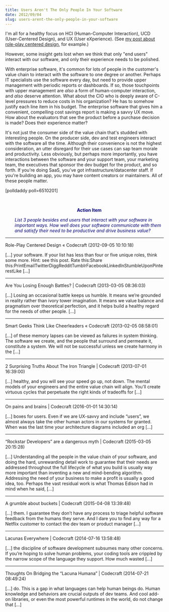 ```yaml
---
title: Users Aren't The Only People In Your Software
date: 2012/09/04
slug: users-arent-the-only-people-in-your-software
---
```


I'm all for a healthy focus on HCI (Human-Computer Interaction), UCD (User-Centered Design), and UX (User eXperience). (See <a title="Role-Play Centered Design" href="role-play-centered-design.md">my post about role-play centered design</a>, for example.)

However, some insight gets lost when we think that only "end users" interact with our software, and only their experience needs to be polished.

With enterprise software, it's common for lots of people in the customer's value chain to interact with the software to one degree or another. Perhaps IT specialists use the software every day, but need to provide upper management with periodic reports or dashboards. If so, those touchpoints with upper management are <em>also</em> a form of human-computer interaction, and <em>also</em> deserve attention. What about the CIO who is deeply aware of C-level pressures to reduce costs in his organization? He has to somehow justify each line item in his budget. The enterprise software that gives him a convenient, compelling cost savings report is making a savvy UX move. How about the evaluators that see the product before a purchase decision is made? Does their experience matter?

It's not just the consumer side of the value chain that's studded with interesting people. On the producer side, dev and test engineers interact with the software all the time. Although their convenience is not the highest consideration, an utter disregard for their use cases can sap team morale and productivity. Less obviously, but perhaps more importantly, you have interactions between the software and your support team, your marketing team, the executives that sponsor the dev budget for the product, and so forth. If you're doing SaaS, you've got infrastructure/datacenter staff. If you're building an app, you may have content creators or maintainers. All of these people matter.

[polldaddy poll=6510201]

 
<p style="padding-left:30px;text-align:center;"><strong><span style="color:#000080;">Action Item</span></strong></p>
<p style="padding-left:30px;"><em><span style="color:#000080;">List 3 people besides end users that interact with your software in important ways. How well does your software communicate with them and satisfy their need to be productive and drive business value?</span></em></p>

---

Role-Play Centered Design &laquo; Codecraft (2012-09-05 10:10:18)

[...] your software. If your list has less than four or five unique roles, think some more. Hint: see this post. Rate this:Share this:PrintEmailTwitterDiggRedditTumblrFacebookLinkedInStumbleUponPinterestLike [...]

---

Are You Losing Enough Battles? | Codecraft (2013-03-05 08:36:03)

[...] Losing an occasional battle keeps us humble. It means we’re grounded in reality rather than ivory tower imagination. It means we value balance and pragmatism over theoretical perfection, and it helps build a healthy regard for the needs of other people. [...]

---

Smart Geeks Think Like Cheerleaders &laquo; Codecraft (2013-02-05 08:58:01)

[...] of these memory lapses can be viewed as failures in system thinking. The software we create, and the people that surround and permeate it, constitute a system. We will not be successful unless we create harmony in the [...]

---

2 Surprising Truths About The Iron Triangle | Codecraft (2013-07-01 16:39:00)

[…] healthy, and you will see your speed go up, not down. The mental models of your engineers and the entire value chain will align. You’ll create virtuous cycles that perpetuate the right kinds of tradeoffs for […]

---

On pains and brains | Codecraft (2016-01-01 14:30:14)

[…] boxes for users. Even if we are UX-savvy and include “users”, we almost always take the other human actors in our systems for granted. When was the last time your architecture diagrams included an org […]

---

&#8220;Rockstar Developers&#8221; are a dangerous myth | Codecraft (2015-03-05 20:15:28)

[…] Understanding all the people in the value chain of your software, and doing the hard, unrewarding detail work to guarantee that their needs are addressed throughout the full lifecycle of what you build is usually way more important than inventing a new and mind-bending algorithm. Addressing the need of your business to make a profit is usually a good idea, too. Perhaps the vast residual work is what Thomas Edison had in mind when he said, […]

---

A grumble about buckets | Codecraft (2015-04-08 13:39:48)

[…] them. I guarantee they don’t have any process to triage helpful software feedback from the humans they serve. And I dare you to find any way for a Netflix customer to contact the dev team or product manager […]

---

Lacunas Everywhere | Codecraft (2014-07-16 13:58:48)

[…] the discipline of software development subsumes many other concerns. If you’re hoping to solve human problems, your coding tools are crippled by the narrow scope of the language they support. How much wasted […]

---

Thoughts On Bridging the &#8220;Lacuna Humana&#8221; | Codecraft (2014-07-21 08:49:24)

[…] do. This is a gap in what languages can help human beings do. Human knowledge and behaviors are crucial outputs of dev teams. And cool add-on libraries, or even the most powerful runtimes in the world, do not change that […]
